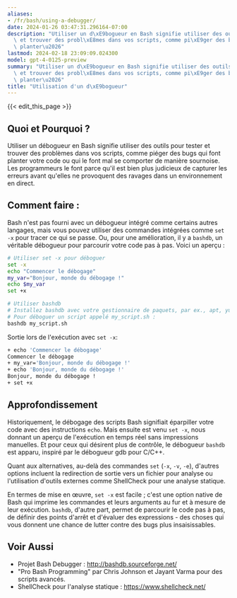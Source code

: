 ```yaml
---
aliases:
- /fr/bash/using-a-debugger/
date: 2024-01-26 03:47:31.296164-07:00
description: "Utiliser un d\xE9bogueur en Bash signifie utiliser des outils pour tester\
  \ et trouver des probl\xE8mes dans vos scripts, comme pi\xE9ger des bugs qui font\
  \ planter\u2026"
lastmod: 2024-02-18 23:09:09.024300
model: gpt-4-0125-preview
summary: "Utiliser un d\xE9bogueur en Bash signifie utiliser des outils pour tester\
  \ et trouver des probl\xE8mes dans vos scripts, comme pi\xE9ger des bugs qui font\
  \ planter\u2026"
title: "Utilisation d'un d\xE9bogueur"
---
```


{{< edit_this_page >}}

## Quoi et Pourquoi ?
Utiliser un débogueur en Bash signifie utiliser des outils pour tester et trouver des problèmes dans vos scripts, comme piéger des bugs qui font planter votre code ou qui le font mal se comporter de manière sournoise. Les programmeurs le font parce qu'il est bien plus judicieux de capturer les erreurs avant qu'elles ne provoquent des ravages dans un environnement en direct.

## Comment faire :
Bash n'est pas fourni avec un débogueur intégré comme certains autres langages, mais vous pouvez utiliser des commandes intégrées comme `set -x` pour tracer ce qui se passe. Ou, pour une amélioration, il y a `bashdb`, un véritable débogueur pour parcourir votre code pas à pas. Voici un aperçu :

```Bash
# Utiliser set -x pour déboguer
set -x
echo "Commencer le débogage"
my_var="Bonjour, monde du débogage !"
echo $my_var
set +x

# Utiliser bashdb
# Installez bashdb avec votre gestionnaire de paquets, par ex., apt, yum, brew.
# Pour déboguer un script appelé my_script.sh :
bashdb my_script.sh
```

Sortie lors de l'exécution avec `set -x`:
```Bash
+ echo 'Commencer le débogage'
Commencer le débogage
+ my_var='Bonjour, monde du débogage !'
+ echo 'Bonjour, monde du débogage !'
Bonjour, monde du débogage !
+ set +x
```

## Approfondissement
Historiquement, le débogage des scripts Bash signifiait éparpiller votre code avec des instructions `echo`. Mais ensuite est venu `set -x`, nous donnant un aperçu de l'exécution en temps réel sans impressions manuelles. Et pour ceux qui désirent plus de contrôle, le débogueur `bashdb` est apparu, inspiré par le débogueur gdb pour C/C++.

Quant aux alternatives, au-delà des commandes `set` (`-x`, `-v`, `-e`), d'autres options incluent la redirection de sortie vers un fichier pour analyse ou l'utilisation d'outils externes comme ShellCheck pour une analyse statique.

En termes de mise en œuvre, `set -x` est facile ; c'est une option native de Bash qui imprime les commandes et leurs arguments au fur et à mesure de leur exécution. `bashdb`, d'autre part, permet de parcourir le code pas à pas, de définir des points d'arrêt et d'évaluer des expressions - des choses qui vous donnent une chance de lutter contre des bugs plus insaisissables.

## Voir Aussi
- Projet Bash Debugger : http://bashdb.sourceforge.net/
- "Pro Bash Programming" par Chris Johnson et Jayant Varma pour des scripts avancés.
- ShellCheck pour l'analyse statique : https://www.shellcheck.net/

